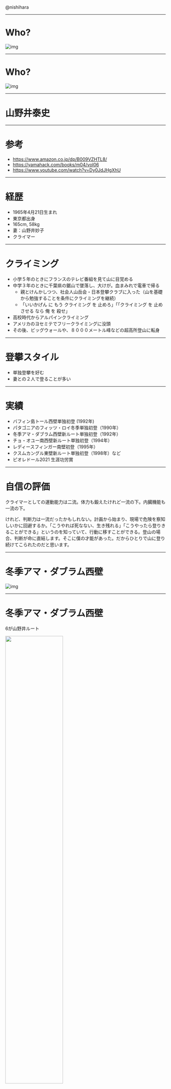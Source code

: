 # 

@nishihara

---

# Who?

![img](https://about.montbell.jp/common/system/user/information/images/detailimg_15_0567_001_001_61a6cd3cbbc30.jpg)

---

# Who?

![img](https://jinsei-climber.jp/assets/images/main/yasushi-yamanoi.jpg)


---

# 山野井泰史

---

# 参考
- https://www.amazon.co.jp/dp/B009VZHTL8/
- https://yamahack.com/books/m04/vol06
- https://www.youtube.com/watch?v=Dy0JdJHgXhU

---

# 経歴
- 1965年4月21日生まれ
- 東京都出身
- 165cm, 58kg
- 妻：山野井妙子
- クライマー

---

# クライミング
- 小学５年のときにフランスのテレビ番組を見て山に目覚める
- 中学３年のときに千葉県の鋸山で墜落し、大けが。血まみれで電車で帰る
  - 親とけんかしつつ、社会人山岳会・日本登攀クラブに入った（山を基礎から勉強することを条件にクライミングを継続）
  - 「いいかげん に もう クライミング を 止めろ」「「クライミング を 止め させる なら 俺 を 殺せ」
- 高校時代からアルパインクライミング
- アメリカのヨセミテでフリークライミングに没頭
- その後、ビッグウォールや、８０００メートル峰などの超高所登山に転身

---

# 登攀スタイル
- 単独登攀を好む
- 妻との２人で登ることが多い

---

# 実績
- バフィン島トール西壁単独初登 (1992年)
- パタゴニアのフィッツ・ロイ冬季単独初登（1990年）
- 冬季アマ・ダブラム西壁新ルート単独初登（1992年）
- チョ・オユー南西壁新ルート単独初登（1994年）
- レディースフィンガー南壁初登（1995年）
- クスムカングル東壁新ルート単独初登（1998年）など
- ピオレドール2021 生涯功労賞

---

# 自信の評価

クライマーとしての運動能力は二流。体力も鍛えたけれど一流の下。内臓機能も一流の下。

けれど、判断力は一流だったかもしれない。計画から始まり、現場で危険を察知しいかに回避するか。「こうやれば死なない、生き残れる」「こうやったら登りきることができる」というのを知っていて、行動に移すことができる。登山の場合、判断が命に直結します。そこに僕の才能があった。だからひとりで山に登り続けてこられたのだと思います。

---

# 冬季アマ・ダブラム西壁

![img](https://www.saiyu.co.jp/blog/tc_report/wp-content/uploads/2020/04/IMG_4946.jpg)


---

# 冬季アマ・ダブラム西壁

6が山野井ルート

<img src="https://everest.cocolog-nifty.com/photos/uncategorized/westfacedefinitve.jpg" width=60%/>



---

# レディースフィンガー南壁

![img](https://images.yamahack.com/wp-content/uploads/2022/11/img-magazine_m04-06_09.jpg)

---

# チョ・オユー南西壁

![img](https://www.yamakei-online.com/new_images/yama-ya/article/2021_12/yamanoi2112_08_1.jpg)


---

# 1995年チョ・オユー南西壁単独登攀時のエピソード
高度 障害 の ため か、 常に 誰 かと 登っ て いる よう な 気 が し て くる。 軟らかい 泥 の よう な 雪 は 膝 まで もぐり、 体力 を 奪う トラバース を し て いる とき、 後ろ に 気配 を 感じ た。
「いつ から 彼 は つい て 来 た の だろ う」
「そろそろ 彼 は、 ラッセル を 代わっ て 先頭 を 歩い て くれる だろ う か」
「なかなか 彼 は 追いつか ない。 代わっ て くれる 様子 も ない」
「まるで 彼 の ため に ラッセル し て いる みたい だ」
思わず ふと 後ろ を 振り向い て しまっ た。 誰 も い ない。 トラバース し て き た 自分 の 足跡 が、 一 〇 〇 メートル にわたって 太陽 に 照らさ れ た 雪面 に つい て いる だけ だっ た。

---

# 1995年チョ・オユー南西壁単独登攀時のエピソード2
テント に 入る ころ、「 彼」 を いつの間にか 感じ なく なっ て い た が、 近く に いる こと は わかっ て い た。 人間 は 潜在 能力 を 最大限 に 発揮 し て いる とき、 こうした 人物 を 感じる と いう。 確か に 男 の クライマー で 会話 は でき ない が、 意思 の 疎通 は 可能 な よう な 気 が する。 今 までの ソロ・クライミング の とき は 孤独 を 紛らわす ため に わざと 独り言 を 言っ たり し て い た が、 今回 の 登攀 は まったく 話し て い ない。 寂しく ない の だ。 山 が 私 に 同伴者 を 与え て くれ て いる よう だ。

---

# ギャチュンカン登攀
- ネパール、チベットにまたがる山
- 7952m
- 8000m以下の山の中では一番高い
- 2002年に山野井夫妻で挑戦
- 当初、山野井泰史の単独により北東壁登攀を予定していたが、危険と判断し、夫妻での北壁２登を目指した

---

# ギャチュンカン

![img](https://photohito.k-img.com/uploads/photo64/user63516/7/c/7c90d30ea689dae8fbd5101e58e18c60/7c90d30ea689dae8fbd5101e58e18c60_l.jpg)

---

# ギャチュンカン登攀の経緯
- 2002/10/5ベースキャンプを出発
- 7500メートルまで２人で行動（キャンプ設置）
- 7500メートルで山野井妙子は登頂をあきらめ、山野井泰史のみで登頂
- 10/8 13:30登頂　その日はキャンプで一泊
- 10/9 下降開始300m下降。7200m地点で一晩中雪崩に耐えながら壁に張り付いて野営
- 10/10 下降中、大きな雪崩に巻き込まれる
  - 視力を失いながら下降
- 10/11 視力がわずかに回復しながら下降
  - 大勢の人などの幻覚を見る
  - 夫妻がお互いを見失うもなんとか合流
  - 地上のテントに降り立つ
- 10/12 ベースキャンプに向けて出発。深夜に到着

